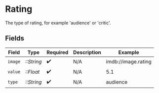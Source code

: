 # Rating

The type of rating, for example 'audience' or 'critic'.


## Fields

| Field               | Type                | Required            | Description         | Example             |
| ------------------- | ------------------- | ------------------- | ------------------- | ------------------- |
| `image`             | *::String*          | :heavy_check_mark:  | N/A                 | imdb://image.rating |
| `value`             | *::Float*           | :heavy_check_mark:  | N/A                 | 5.1                 |
| `type`              | *::String*          | :heavy_check_mark:  | N/A                 | audience            |